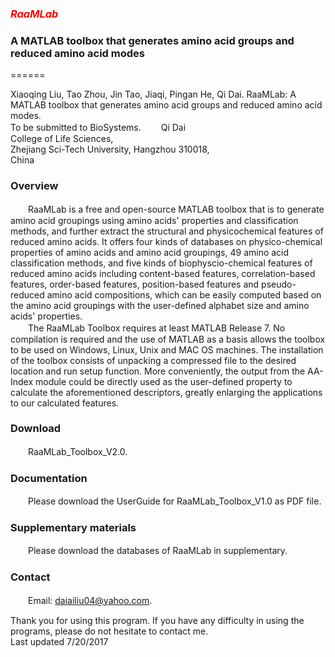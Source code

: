 ### <font color=red>***RaaMLab***</font>

### **A MATLAB toolbox that generates amino acid groups and reduced amino acid modes**
======

Xiaoqing Liu, Tao Zhou, Jin Tao, Jiaqi, Pingan He, Qi Dai. RaaMLab: A MATLAB toolbox that generates amino acid groups and reduced amino acid modes. </br>To be submitted to BioSystems.
　　Qi Dai</br>College of Life Sciences,</br>Zhejiang Sci-Tech University, Hangzhou 310018,</br>China

### Overview
　　RaaMLab is a free and open-source MATLAB toolbox that is to generate amino acid groupings using amino acids' properties and classification methods, and further extract the structural and physicochemical features of reduced amino acids. It offers four kinds of databases on physico-chemical properties of amino acids and amino acid groupings, 49 amino acid classification methods, and five kinds of biophyscio-chemical features of reduced amino acids including content-based features, correlation-based features, order-based features, position-based features and pseudo-reduced amino acid compositions, which can be easily computed based on the amino acid groupings with the user-defined alphabet size and amino acids' properties.</br>
　　The RaaMLab Toolbox requires at least MATLAB Release 7. No compilation is required and the use of MATLAB as a basis allows the toolbox to be used on Windows, Linux, Unix and MAC OS machines. The installation of the toolbox consists of unpacking a compressed file to the desired location and run setup function. More conveniently, the output from the AA-Index module could be directly used as the user-defined property to calculate the aforementioned descriptors, greatly enlarging the applications to our calculated features.</br>

### Download
　　RaaMLab_Toolbox_V2.0. </br>

### Documentation
　　Please download the UserGuide for RaaMLab_Toolbox_V1.0 as PDF file. </br>

### Supplementary materials
　　Please download the databases of RaaMLab in supplementary. </br>

### Contact
　　Email: daiailiu04@yahoo.com. </br>


 Thank you for using this program. If you have any difficulty in using the programs, please do not hesitate to contact me.</br>
 Last updated 7/20/2017</br>
